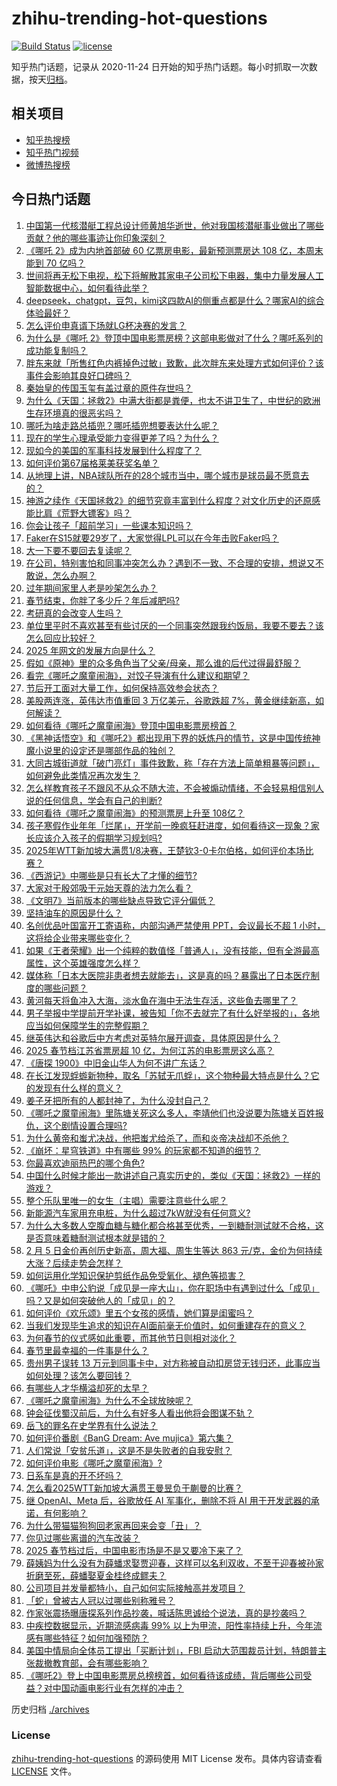 # zhihu-trending-hot-questions

[![Build Status](https://github.com/justjavac/zhihu-trending-hot-questions/workflows/ci/badge.svg?branch=master)](https://github.com/justjavac/zhihu-trending-hot-questions/actions)
[![license](https://img.shields.io/github/license/justjavac/zhihu-trending-hot-questions)](https://github.com/justjavac/zhihu-trending-hot-questions/blob/master/LICENSE)

知乎热门话题，记录从 2020-11-24
日开始的知乎热门话题。每小时抓取一次数据，按天[归档](./archives)。

## 相关项目

- [知乎热搜榜](https://github.com/justjavac/zhihu-trending-top-search)
- [知乎热门视频](https://github.com/justjavac/zhihu-trending-hot-video)
- [微博热搜榜](https://github.com/justjavac/weibo-trending-hot-search)

## 今日热门话题

<!-- BEGIN -->
<!-- 最后更新时间 Fri Feb 07 2025 13:07:50 GMT+0800 (China Standard Time) -->

1. [中国第一代核潜艇工程总设计师黄旭华逝世，他对我国核潜艇事业做出了哪些贡献？他的哪些事迹让你印象深刻？](https://www.zhihu.com/question/11511213837)
1. [《哪吒 2》成为内地首部破 60 亿票房电影，最新预测票房达 108 亿，本周末能到 70 亿吗？](https://www.zhihu.com/question/11448930364)
1. [世间将再无松下电视，松下将解散其家电子公司松下电器，集中力量发展人工智能数据中心，如何看待此举？](https://www.zhihu.com/question/11331936991)
1. [deepseek，chatgpt，豆包，kimi这四款AI的侧重点都是什么？哪家AI的综合体验最好？](https://www.zhihu.com/question/10705519013)
1. [怎么评价申真谞下场就LG杯决赛的发言？](https://www.zhihu.com/question/11400822955)
1. [为什么是《哪吒 2》登顶中国电影票房榜？这部电影做对了什么？哪吒系列的成功能复制吗？](https://www.zhihu.com/question/11442438536)
1. [胖东来就「所售红色内裤掉色过敏」致歉，此次胖东来处理方式如何评价？该事件会影响其良好口碑吗？](https://www.zhihu.com/question/11425115689)
1. [秦始皇的传国玉玺有盖过章的原件存世吗？](https://www.zhihu.com/question/598429077)
1. [为什么《天国：拯救2》中满大街都是粪便，也太不讲卫生了，中世纪的欧洲生存环境真的很恶劣吗？](https://www.zhihu.com/question/11453853661)
1. [哪吒为啥走路总插兜？哪吒插兜想要表达什么呢？](https://www.zhihu.com/question/11400950457)
1. [现在的学生心理承受能力变得更差了吗？为什么？](https://www.zhihu.com/question/9812633694)
1. [现如今的美国的军事科技发展到什么程度了？](https://www.zhihu.com/question/666401201)
1. [如何评价第67届格莱美获奖名单？](https://www.zhihu.com/question/11176061756)
1. [从地理上讲，NBA球队所在的28个城市当中，哪个城市是球员最不愿意去的？](https://www.zhihu.com/question/8848985526)
1. [神游之续作《天国拯救2》的细节究竟丰富到什么程度？对文化历史的还原感能比肩《荒野大镖客》吗？](https://www.zhihu.com/question/11319736182)
1. [你会让孩子「超前学习」一些课本知识吗？](https://www.zhihu.com/question/8646875141)
1. [Faker在S15就要29岁了，大家觉得LPL可以在今年击败Faker吗？](https://www.zhihu.com/question/9035088373)
1. [大一下要不要回去复读呢？](https://www.zhihu.com/question/10201236118)
1. [在公司，特别害怕和同事冲突怎么办？遇到不一致、不合理的安排，想说又不敢说，怎么办啊？](https://www.zhihu.com/question/11016856804)
1. [过年期间家里人老是吵架怎么办？](https://www.zhihu.com/question/11023601208)
1. [春节结束，你胖了多少斤？年后减肥吗?](https://www.zhihu.com/question/11251008500)
1. [考研真的会改变人生吗？](https://www.zhihu.com/question/591099499)
1. [单位里平时不喜欢甚至有些讨厌的一个同事突然跟我约饭局，我要不要去？该怎么回应比较好？](https://www.zhihu.com/question/11363033501)
1. [2025 年网文的发展方向是什么？](https://www.zhihu.com/question/7795152819)
1. [假如《原神》里的众多角色当了父亲/母亲，那么谁的后代过得最舒服？](https://www.zhihu.com/question/11401048878)
1. [看完《哪吒之魔童闹海》，对饺子导演有什么建议和期望？](https://www.zhihu.com/question/11424102703)
1. [节后开工面对大量工作，如何保持高效参会状态？](https://www.zhihu.com/question/11464764270)
1. [美股两连涨，英伟达市值重回 3 万亿美元，谷歌跌超 7%，黄金继续新高，如何解读？](https://www.zhihu.com/question/11406009969)
1. [如何看待《哪吒之魔童闹海》登顶中国电影票房榜首？](https://www.zhihu.com/question/11214949286)
1. [《黑神话悟空》和《哪吒2》都出现用下界的妖炼丹的情节，这是中国传统神魔小说里的设定还是哪部作品的独创？](https://www.zhihu.com/question/11167705734)
1. [大同古城街道就「破门亮灯」事件致歉，称「存在方法上简单粗暴等问题」，如何避免此类情况再次发生？](https://www.zhihu.com/question/11321019960)
1. [怎么样教育孩子不跟风不从众不随大流，不会被煽动情绪，不会轻易相信别人说的任何信息，学会有自己的判断?](https://www.zhihu.com/question/660298860)
1. [如何看待《哪吒之魔童闹海》的预测票房上升至 108亿？](https://www.zhihu.com/question/11470541373)
1. [孩子寒假作业年年「烂尾」，开学前一晚疯狂赶进度，如何看待这一现象？家长应该介入孩子的假期学习规划吗?](https://www.zhihu.com/question/11424404503)
1. [2025年WTT新加坡大满贯1/8决赛，王楚钦3-0卡尔伯格，如何评价本场比赛？](https://www.zhihu.com/question/11462555316)
1. [《西游记》中哪些是只有长大了才懂的细节?](https://www.zhihu.com/question/2482352240)
1. [大家对于殷郊吸干元始天尊的法力怎么看？](https://www.zhihu.com/question/11032999921)
1. [《文明7》当前版本的哪些缺点导致它评分偏低？](https://www.zhihu.com/question/11317610375)
1. [坚持油车的原因是什么？](https://www.zhihu.com/question/3139858418)
1. [名创优品叶国富开工寄语称，内部沟通严禁使用 PPT，会议最长不超 1 小时，这将给企业带来哪些变化？](https://www.zhihu.com/question/11414052749)
1. [如果《王者荣耀》出一个纯粹的数值怪「普通人」，没有技能，但有全游最高属性，这个英雄强度怎么样？](https://www.zhihu.com/question/11071032326)
1. [媒体称「日本大医院非患者想去就能去」，这是真的吗？暴露出了日本医疗制度的哪些问题？](https://www.zhihu.com/question/11327433188)
1. [黄河每天将鱼冲入大海，淡水鱼在海中无法生存活，这些鱼去哪里了？](https://www.zhihu.com/question/626045818)
1. [男子举报中学提前开学补课，被告知「你不去就完了有什么好举报的」，各地应当如何保障学生的完整假期？](https://www.zhihu.com/question/11412416863)
1. [继英伟达和谷歌后中方考虑对英特尔展开调查，具体原因是什么？](https://www.zhihu.com/question/11334564498)
1. [2025 春节档江苏省票房超 10 亿，为何江苏的电影票房这么高？](https://www.zhihu.com/question/11334708697)
1. [《唐探 1900》中旧金山华人为何不讲广东话？](https://www.zhihu.com/question/11255310171)
1. [在长江发现蜉蝣新物种，取名「苏轼无爪蜉」，这个物种最大特点是什么？它的发现有什么样的意义？](https://www.zhihu.com/question/10714100084)
1. [姜子牙把所有的人都封神了，为什么没封自己？](https://www.zhihu.com/question/644141444)
1. [《哪吒之魔童闹海》里陈塘关死这么多人，李靖他们也没说要为陈塘关百姓报仇，这个剧情设置合理吗?](https://www.zhihu.com/question/11167522426)
1. [为什么黄帝和蚩尤决战，他把蚩尤给杀了，而和炎帝决战却不杀他？](https://www.zhihu.com/question/67086259)
1. [《崩坏：星穹铁道》中有哪些 99% 的玩家都不知道的细节？](https://www.zhihu.com/question/598251503)
1. [你最喜欢迪丽热巴的哪个角色?](https://www.zhihu.com/question/11215508356)
1. [中国什么时候才能出一款讲述自己真实历史的，类似《天国：拯救2》一样的游戏？](https://www.zhihu.com/question/11340623115)
1. [整个乐队里唯一的女生（主唱）需要注意些什么呢？](https://www.zhihu.com/question/643378612)
1. [新能源汽车家用充电桩，为什么超过7kW就没有任何意义?](https://www.zhihu.com/question/617743731)
1. [为什么大多数人空腹血糖与糖化都合格甚至优秀，一到糖耐测试就不合格，这是否意味着糖耐测试根本就是错的？](https://www.zhihu.com/question/653265363)
1. [2 月 5 日金价再创历史新高，周大福、周生生等达 863 元/克，金价为何持续大涨？后续走势会怎样？](https://www.zhihu.com/question/11350925790)
1. [如何运用化学知识保护剪纸作品免受氧化、褪色等损害？](https://www.zhihu.com/question/9850578920)
1. [《哪吒》中申公豹说「成见是一座大山」，你在职场中有遇到过什么「成见」吗？又是如何突破他人的「成见」的？](https://www.zhihu.com/question/11426951641)
1. [如何评价《欢乐颂》里五个女孩的感情，她们算是闺蜜吗？](https://www.zhihu.com/question/46279051)
1. [当我们发现毕生追求的知识在AI面前毫无价值时，如何重建存在的意义？](https://www.zhihu.com/question/11103435299)
1. [为何春节的仪式感如此重要，而其他节日则相对淡化？](https://www.zhihu.com/question/10413609918)
1. [春节里最幸福的一件事是什么？](https://www.zhihu.com/question/10918645569)
1. [贵州男子误转 13 万元到同事卡中，对方称被自动扣房贷无钱归还，此事应当如何处理？该怎么要回钱？](https://www.zhihu.com/question/11318266846)
1. [有哪些人才华横溢却死的太早？](https://www.zhihu.com/question/10739277527)
1. [《哪吒之魔童闹海》为什么不全球放映呢？](https://www.zhihu.com/question/11047308448)
1. [钟会征伐蜀汉前后，为什么有好多人看出他将会图谋不轨？](https://www.zhihu.com/question/11302651319)
1. [岳飞的罪名在史学界有什么说法？](https://www.zhihu.com/question/11271627651)
1. [如何评价番剧《BanG Dream: Ave mujica》第六集？](https://www.zhihu.com/question/11287873759)
1. [人们常说「安贫乐道」，这是不是失败者的自我安慰？](https://www.zhihu.com/question/11093529945)
1. [如何评价电影《哪吒之魔童闹海》?](https://www.zhihu.com/question/11067023635)
1. [日系车是真的开不坏吗？](https://www.zhihu.com/question/7937792476)
1. [怎么看2025WTT新加坡大满贯王曼昱负于蒯曼的比赛？](https://www.zhihu.com/question/11427346737)
1. [继 OpenAI、Meta 后，谷歌放任 AI 军事化，删除不将 AI 用于开发武器的承诺，有何影响？](https://www.zhihu.com/question/11337005736)
1. [为什么带猫猫狗狗回老家再回来会变「丑」？](https://www.zhihu.com/question/10108927110)
1. [你见过哪些离谱的汽车改装？](https://www.zhihu.com/question/493885469)
1. [2025 春节档过后，中国电影市场是不是又要冷下来了？](https://www.zhihu.com/question/11283051875)
1. [薛姨妈为什么没有为薛蟠求娶贾迎春，这样可以名利双收，不至于迎春被孙家折磨至死，薛蟠娶夏金桂终成鳏夫？](https://www.zhihu.com/question/8661733353)
1. [公司项目并发量都特小，自己如何实际接触高并发项目？](https://www.zhihu.com/question/267113602)
1. [「蛇」曾被古人冠以过哪些别称雅号？](https://www.zhihu.com/question/10703458544)
1. [作家张震扬曝唐探系列作品抄袭，喊话陈思诚给个说法，真的是抄袭吗？](https://www.zhihu.com/question/11367441504)
1. [中疾控数据显示，近期流感病毒 99% 以上为甲流，阳性率持续上升，今年流感有哪些特征？如何加强预防？](https://www.zhihu.com/question/8681184879)
1. [美国中情局向全体员工提出「买断计划」，FBI 启动大范围裁员计划，特朗普主张裁撤教育部，会有哪些影响？](https://www.zhihu.com/question/11336995122)
1. [《哪吒2》登上中国电影票房总榜榜首，如何看待该成绩，背后哪些公司受益？对中国动画电影行业有怎样的冲击？](https://www.zhihu.com/question/11422265813)

<!-- END -->

历史归档 [./archives](./archives)

### License

[zhihu-trending-hot-questions](https://github.com/justjavac/zhihu-trending-hot-questions)
的源码使用 MIT License 发布。具体内容请查看 [LICENSE](./LICENSE) 文件。
